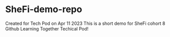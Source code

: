 # SheFi-demo-repo
Created for Tech Pod on Apr 11 2023
This is a short demo for SheFi cohort 8 Github Learning Together Techical Pod!
